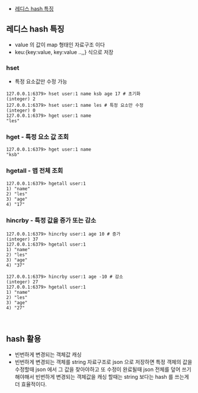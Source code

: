 - [레디스 hash 특징](#레디스-hash-특징)


## 레디스 hash 특징
- value 의 값이 map 형태인 자료구조 이다 
- keu:{key:value, key:value ..,,} 식으로 저장

### hset
- 특정 요소값만 수정 가능
```docker
127.0.0.1:6379> hset user:1 name ksb age 17 # 초기화
(integer) 2
127.0.0.1:6379> hset user:1 name les # 특정 요소만 수정
(integer) 0
127.0.0.1:6379> hget user:1 name
"les"
```

### hget - 특정 요소 값 조회
```docker
127.0.0.1:6379> hget user:1 name
"ksb"
```

### hgetall - 맵 전체 조회
```docker
127.0.0.1:6379> hgetall user:1
1) "name"
2) "les"
3) "age"
4) "17"
```

### hincrby - 특정 값을 증가 또는 감소
```docker
127.0.0.1:6379> hincrby user:1 age 10 # 증가
(integer) 37
127.0.0.1:6379> hgetall user:1
1) "name"
2) "les"
3) "age"
4) "37"

127.0.0.1:6379> hincrby user:1 age -10 # 감소
(integer) 27
127.0.0.1:6379> hgetall user:1
1) "name"
2) "les"
3) "age"
4) "27"
```

<br>

## hash 활용
- 빈번하게 변경되는 객체값 캐싱
- 빈번하게 변경되는 객체를 string 자료구조로 json 으로 저장하면 특정 객체의 값을 수정할때 json 에서 그 값을 찾아야하고 또 수정이 완료될때 json 전체를 덮어 쓰기해야해서 빈번하게 변경되는 객체값을 캐싱 할때는 string 보다는 hash 를 쓰는게 더 효율적이다.